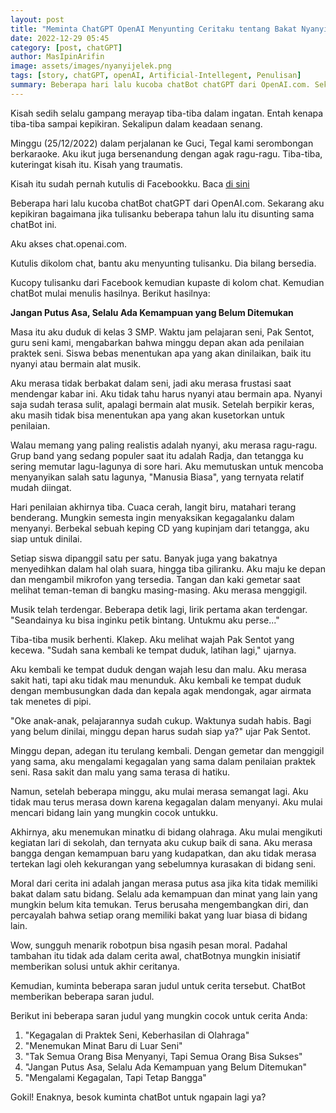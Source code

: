 ```yaml
---
layout: post
title: "Meminta ChatGPT OpenAI Menyunting Ceritaku tentang Bakat Nyanyiku yang Menyedihkan"
date: 2022-12-29 05:45
category: [post, chatGPT] 
author: MasIpinArifin
image: assets/images/nyanyijelek.png
tags: [story, chatGPT, openAI, Artificial-Intellegent, Penulisan]
summary: Beberapa hari lalu kucoba chatBot chatGPT dari OpenAI.com. Sekarang aku kepikiran bagaimana jika tulisanku beberapa tahun lalu itu  disunting sama chatBot ini. Aku akses chat.openai.com. Kutulis dikolom chat, bantu aku menyunting tulisanku. Dia bilang bersedia.
---
```


Kisah sedih selalu gampang merayap tiba-tiba dalam ingatan. Entah kenapa tiba-tiba sampai kepikiran. Sekalipun dalam keadaan senang.

Minggu (25/12/2022) dalam perjalanan ke Guci, Tegal kami serombongan berkaraoke. Aku ikut juga bersenandung dengan agak ragu-ragu. Tiba-tiba, kuteringat kisah itu. Kisah yang traumatis.

Kisah itu sudah pernah kutulis di Facebookku. Baca [di sini][nyanyi-sedih-fb]

Beberapa hari lalu kucoba chatBot chatGPT dari OpenAI.com. Sekarang aku kepikiran bagaimana jika tulisanku beberapa tahun lalu itu  disunting sama chatBot ini.

Aku akses chat.openai.com.

Kutulis dikolom chat, bantu aku menyunting tulisanku. Dia bilang bersedia.

Kucopy tulisanku dari Facebook kemudian kupaste di kolom chat. Kemudian chatBot mulai menulis hasilnya. Berikut hasilnya:

**Jangan Putus Asa, Selalu Ada Kemampuan yang Belum Ditemukan**

Masa itu aku duduk di kelas 3 SMP. Waktu jam pelajaran seni, Pak Sentot, guru seni kami, mengabarkan bahwa minggu depan akan ada penilaian praktek seni. Siswa bebas menentukan apa yang akan dinilaikan, baik itu nyanyi atau bermain alat musik.

Aku merasa tidak berbakat dalam seni, jadi aku merasa frustasi saat mendengar kabar ini. Aku tidak tahu harus nyanyi atau bermain apa. Nyanyi saja sudah terasa sulit, apalagi bermain alat musik. Setelah berpikir keras, aku masih tidak bisa menentukan apa yang akan kusetorkan untuk penilaian.

Walau memang yang paling realistis adalah nyanyi, aku merasa ragu-ragu. Grup band yang sedang populer saat itu adalah Radja, dan tetangga ku sering memutar lagu-lagunya di sore hari. Aku memutuskan untuk mencoba menyanyikan salah satu lagunya, "Manusia Biasa", yang ternyata relatif mudah diingat.

Hari penilaian akhirnya tiba. Cuaca cerah, langit biru, matahari terang benderang. Mungkin semesta ingin menyaksikan kegagalanku dalam menyanyi. Berbekal sebuah keping CD yang kupinjam dari tetangga, aku siap untuk dinilai.

Setiap siswa dipanggil satu per satu. Banyak juga yang bakatnya menyedihkan dalam hal olah suara, hingga tiba giliranku. Aku maju ke depan dan mengambil mikrofon yang tersedia. Tangan dan kaki gemetar saat melihat teman-teman di bangku masing-masing. Aku merasa menggigil.

Musik telah terdengar. Beberapa detik lagi, lirik pertama akan terdengar. "Seandainya ku bisa inginku petik bintang. Untukmu aku perse..."

Tiba-tiba musik berhenti. Klakep. Aku melihat wajah Pak Sentot yang kecewa. "Sudah sana kembali ke tempat duduk, latihan lagi," ujarnya.

Aku kembali ke tempat duduk dengan wajah lesu dan malu. Aku merasa sakit hati, tapi aku tidak mau menunduk. Aku kembali ke tempat duduk dengan membusungkan dada dan kepala agak mendongak, agar airmata tak menetes di pipi.

"Oke anak-anak, pelajarannya sudah cukup. Waktunya sudah habis. Bagi yang belum dinilai, minggu depan harus sudah siap ya?" ujar Pak Sentot.

Minggu depan, adegan itu terulang kembali. Dengan gemetar dan menggigil yang sama, aku mengalami kegagalan yang sama dalam penilaian praktek seni. Rasa sakit dan malu yang sama terasa di hatiku.

Namun, setelah beberapa minggu, aku mulai merasa semangat lagi. Aku tidak mau terus merasa down karena kegagalan dalam menyanyi. Aku mulai mencari bidang lain yang mungkin cocok untukku.

Akhirnya, aku menemukan minatku di bidang olahraga. Aku mulai mengikuti kegiatan lari di sekolah, dan ternyata aku cukup baik di sana. Aku merasa bangga dengan kemampuan baru yang kudapatkan, dan aku tidak merasa tertekan lagi oleh kekurangan yang sebelumnya kurasakan di bidang seni.

Moral dari cerita ini adalah jangan merasa putus asa jika kita tidak memiliki bakat dalam satu bidang. Selalu ada kemampuan dan minat yang lain yang mungkin belum kita temukan. Terus berusaha mengembangkan diri, dan percayalah bahwa setiap orang memiliki bakat yang luar biasa di bidang lain.

Wow, sungguh menarik robotpun bisa ngasih pesan moral. Padahal tambahan itu tidak ada dalam cerita awal, chatBotnya mungkin inisiatif memberikan solusi untuk akhir ceritanya.

Kemudian, kuminta beberapa saran judul untuk cerita tersebut. ChatBot memberikan beberapa saran judul.

Berikut ini beberapa saran judul yang mungkin cocok untuk cerita Anda:

1. "Kegagalan di Praktek Seni, Keberhasilan di Olahraga"
2. "Menemukan Minat Baru di Luar Seni"
3. "Tak Semua Orang Bisa Menyanyi, Tapi Semua Orang Bisa Sukses"
4. "Jangan Putus Asa, Selalu Ada Kemampuan yang Belum Ditemukan"
5. "Mengalami Kegagalan, Tapi Tetap Bangga"

Gokil! Enaknya, besok kuminta chatBot untuk ngapain lagi ya?

[nyanyi-sedih-fb]: https://www.facebook.com/1188587908/posts/10212185661135258/?flite=scwspnss